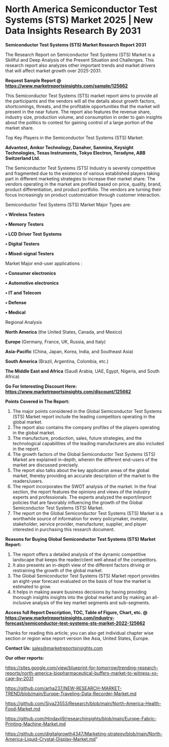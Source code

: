 # North America Semiconductor Test Systems (STS) Market 2025 | New Data Insights Research By 2031

<strong>Semiconductor Test Systems (STS) Market Research Report 2031</strong>

The Research Report on Semiconductor Test Systems (STS) Market is a Skillful and Deep Analysis of the Present Situation and Challenges. This research report also analyzes other important trends and market drivers that will affect market growth over 2025-2031.

<strong>Request Sample Report @ <a href=https://www.marketreportsinsights.com/sample/125662>https://www.marketreportsinsights.com/sample/125662</a></strong>

This Semiconductor Test Systems (STS) market report aims to provide all the participants and the vendors will all the details about growth factors, shortcomings, threats, and the profitable opportunities that the market will present in the near future. The report also features the revenue share, industry size, production volume, and consumption in order to gain insights about the politics to contest for gaining control of a large portion of the market share.

Top Key Players in the Semiconductor Test Systems (STS) Market:

<strong>Advantest, Amkor Technology, Danaher, Sanmina, Keysight Technologies, Texas Instruments, Tokyo Electron, Teradyne, ABB Switzerland Ltd.</strong>

The Semiconductor Test Systems (STS) Industry is severely competitive and fragmented due to the existence of various established players taking part in different marketing strategies to increase their market share. The vendors operating in the market are profiled based on price, quality, brand, product differentiation, and product portfolio. The vendors are turning their focus increasingly on product customization through customer interaction.

Semiconductor Test Systems (STS) Market Major Types are:

<strong>• Wireless Testers

• Memory Testers

• LCD Driver Test Systems

• Digital Testers

• Mixed-signal Testers</strong>

Market Major end-user applications :

<strong>• Consumer electronics

• Automotive electronics

• IT and Telecom

• Defense

• Medical</strong>

Regional Analysis

</u><strong><b>North America</b></strong> (the United States, Canada, and Mexico)

<strong><b>Europe </b></strong>(Germany, France, UK, Russia, and Italy)

<strong><b>Asia-Pacific</b></strong> (China, Japan, Korea, India, and Southeast Asia)

<strong><b>South America</b></strong> (Brazil, Argentina, Colombia, etc.)

<strong><b>The Middle East and Africa</b></strong> (Saudi Arabia, UAE, Egypt, Nigeria, and South Africa)

<strong>Go For Interesting Discount Here: <a href=https://www.marketreportsinsights.com/discount/125662>https://www.marketreportsinsights.com/discount/125662</a></strong>

<strong>Points Covered in The Report:</strong>
<ol>
  <li>The major points considered in the Global Semiconductor Test Systems (STS) Market report include the leading competitors operating in the global market.</li>
  <li>The report also contains the company profiles of the players operating in the global market.</li>
  <li>The manufacture, production, sales, future strategies, and the technological capabilities of the leading manufacturers are also included in the report.</li>
  <li>The growth factors of the Global Semiconductor Test Systems (STS) Market are explained in-depth, wherein the different end-users of the market are discussed precisely.</li>
  <li>The report also talks about the key application areas of the global market, thereby providing an accurate description of the market to the readers/users.</li>
  <li>The report incorporates the SWOT analysis of the market. In the final section, the report features the opinions and views of the industry experts and professionals. The experts analyzed the export/import policies that are favorably influencing the growth of the Global Semiconductor Test Systems (STS) Market.</li>
  <li>The report on the Global Semiconductor Test Systems (STS) Market is a worthwhile source of information for every policymaker, investor, stakeholder, service provider, manufacturer, supplier, and player interested in purchasing this research document.</li>
</ol>
<strong>Reasons for Buying Global Semiconductor Test Systems (STS) Market Report:</strong>

<ol>
  <li>The report offers a detailed analysis of the dynamic competitive landscape that keeps the reader/client well ahead of the competitors.</li>
  <li>It also presents an in-depth view of the different factors driving or restraining the growth of the global market.</li>
  <li>The Global Semiconductor Test Systems (STS) Market report provides an eight-year forecast evaluated on the basis of how the market is estimated to grow.</li>
  <li>It helps in making aware business decisions by having providing thorough insights insights into the global market and by making an all-inclusive analysis of the key market segments and sub-segments.</li>
</ol>
<strong>Access full Report Description, TOC, Table of Figure, Chart, etc. @ <a href=https://www.marketreportsinsights.com/industry-forecast/semiconductor-test-systems-sts-market-2022-125662>https://www.marketreportsinsights.com/industry-forecast/semiconductor-test-systems-sts-market-2022-125662</a></strong>


Thanks for reading this article; you can also get individual chapter wise section or region wise report version like Asia, United States, Europe.

<strong>Contact Us:</strong>
sales@marketreportsinsights.com

<strong>Our other reports:</strong>

<a href=https://sites.google.com/view/blueprint-for-tomorrow/trending-research-reports/north-america-biopharmaceutical-buffers-market-to-witness-xx-cagr-by-2031>https://sites.google.com/view/blueprint-for-tomorrow/trending-research-reports/north-america-biopharmaceutical-buffers-market-to-witness-xx-cagr-by-2031</a>

<a href=https://github.com/arha237/NEW-RESEARCH-MARKET-TREND/blob/main/Europe-Traveling-Data-Recorder-Market.md>https://github.com/arha237/NEW-RESEARCH-MARKET-TREND/blob/main/Europe-Traveling-Data-Recorder-Market.md</a>

<a href=https://github.com/Siya23553/Research/blob/main/North-America-Health-Food-Market.md>https://github.com/Siya23553/Research/blob/main/North-America-Health-Food-Market.md</a>

<a href=https://github.com/Hindavii9/researchinsights/blob/main/Europe-Fabric-Printing-Machine-Market.md>https://github.com/Hindavii9/researchinsights/blob/main/Europe-Fabric-Printing-Machine-Market.md</a>

<a href=https://github.com/digitalgrowth4347/Marketing-strategy/blob/main/North-America-Liquid-Crystal-Display-Market.md>https://github.com/digitalgrowth4347/Marketing-strategy/blob/main/North-America-Liquid-Crystal-Display-Market.md</a>"
